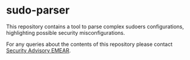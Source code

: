 # sudo-parser

This repository contains a tool to parse complex sudoers configurations, highlighting possible security misconfigurations.

For any queries about the contents of this repository please contact [Security Advisory EMEAR](mailto:css-adv-outreach@cisco.com).
